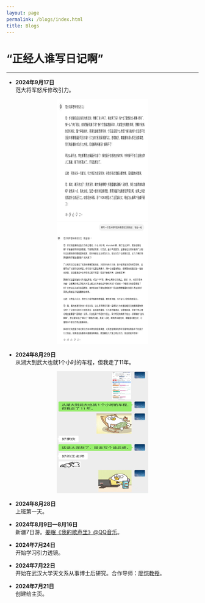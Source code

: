 ```yaml
---
layout: page
permalink: /blogs/index.html
title: Blogs
---
```


# “正经人谁写日记啊”

---

- **2024年9月17日** <br>范大将军怒斥修改引力。
 <center>
<img src="/blogs/blog-20240917-1.jpg" width="240" height="320">
</center>
<center>
<img src="/blogs/blog-20240917-2.jpg" width="240" height="320">
</center>

- **2024年8月29日** <br>从湖大到武大也就1个小时的车程，但我走了11年。
<center>
<img src="/blogs/blog-20240829.jpg" width="240" height="320">
</center>

- **2024年8月28日** <br>上班第一天。

- **2024年8月9日—8月16日** <br>新疆7日游。[姜眠《我的歌声里》@QQ音乐](https://c6.y.qq.com/base/fcgi-bin/u?__=DA7z0kYI5441)。

- **2024年7月24日** <br>开始学习引力透镜。

- **2024年7月22日** <br>开始在武汉大学天文系从事博士后研究。合作导师：[廖恺教授](https://physics.whu.edu.cn/info/1272/6656.htm)。

- **2024年7月21日** <br>创建给主页。

